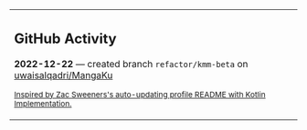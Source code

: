 <table><tr><td valign="top" width="100%">    

## GitHub Activity

**2022-12-22** — created branch `refactor/kmm-beta` on [uwaisalqadri/MangaKu](https://github.com/uwaisalqadri/MangaKu)
                
<sub><a href="https://github.com/ZacSweers/ZacSweers/">Inspired by Zac Sweeners's auto-updating profile README with Kotlin Implementation.</a></sub>
        